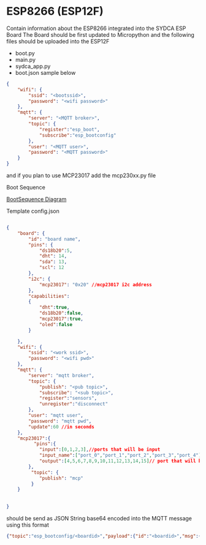 # ESP8266 (ESP12F)

Contain information about the ESP8266 integrated into the SYDCA ESP Board
The Board should be first updated to Micropython and the following files should be uploaded into the ESP12F

- boot.py
- main.py
- sydca_app.py
- boot.json
sample below
``` JSON
{
    "wifi": {
        "ssid": "<bootssid>",
        "password": "<wifi password>"
    },
    "mqtt": {
        "server": "<MQTT broker>",
        "topic": {
            "register":"esp_boot",
            "subscribe":"esp_bootconfig"
        },
        "user": "<MQTT user>",
        "password": "<MQTT password>"
    }
}

```
 

and if you plan to use MCP23017
add the 
mcp230xx.py file


Boot Sequence

[BootSequence Diagram](bootsequence.svg)

Template config.json

``` JSON

{
    "board": {
        "id": "board name",
        "pins": {
            "ds18b20":5,
            "dht": 14,
            "sda": 13,
            "scl": 12
        },
        "i2c": {
            "mcp23017": "0x20" //mcp23017 i2c address
        },
        "capabilities":
        {
            "dht":true,
            "ds18b20":false,
            "mcp23017":true,
            "oled":false
        }

    },
    "wifi": {
        "ssid": "<work ssid>",
        "password": "<wifi pwd>"
    },
    "mqtt": {
        "server": "mqtt broker",
        "topic": {
            "publish": "<pub topic>",
            "subscribe": "<sub topic>",
            "register":"sensors",
            "unregister":"disconnect"
        },
        "user": "mqtt user",
        "password": "mqtt pwd",
        "update":60 //in seconds
    },
    "mcp23017":{
          "pins":{
            "input":[0,1,2,3],//ports that will be input
            "input_name":["port_0","port_1","port_2","port_3","port_4"],//name use in mqqt 
            "output":[4,5,6,7,8,9,10,11,12,13,14,15]// port that will be output
        },
         "topic": {
            "publish": "mcp"
         }
    }
    
    
}

```

should be send as JSON String base64 encoded into the MQTT message using this format

``` JSON
{"topic":"esp_bootconfig/<boardid>","payload":{"id":"<boardid>","msg":{"action":"bootstrap","value":"Base64(<JSON String>)"},"systemtime":"20200104 140952.32","flash_id":132456},"qos":0,"retain":false}

```